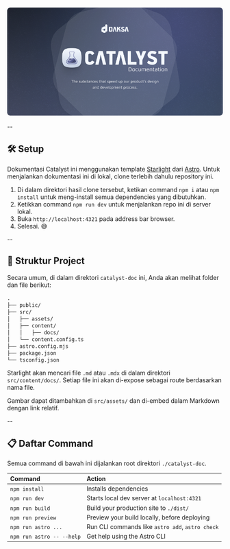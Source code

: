 [![](./public/catalyst-doc-header.png)](https://github.com/rulyardiansyah/catalyst-doc)

--

## 🛠 Setup

Dokumentasi Catalyst ini menggunakan template [Starlight](https://starlight.astro.build) dari [Astro](https://astro.build/). Untuk menjalankan dokumentasi ini di lokal, clone terlebih dahulu repository ini.

1. Di dalam direktori hasil clone tersebut, ketikan command `npm i` atau `npm install` untuk meng-install semua dependencies yang dibutuhkan.
2. Ketikkan command `npm run dev` untuk menjalankan repo ini di server lokal.
3. Buka `http://localhost:4321` pada address bar browser.
4. Selesai. 😅

--

## 🚀 Struktur Project

Secara umum, di dalam direktori `catalyst-doc` ini, Anda akan melihat folder dan file berikut:

```
.
├── public/
├── src/
│   ├── assets/
│   ├── content/
│   │   ├── docs/
│   └── content.config.ts
├── astro.config.mjs
├── package.json
└── tsconfig.json
```

Starlight akan mencari file `.md` atau `.mdx` di dalam direktori `src/content/docs/`. Setiap file ini akan di-expose sebagai route berdasarkan nama file.

Gambar dapat ditambahkan di `src/assets/` dan di-embed dalam Markdown dengan link relatif.

--

## 📋 Daftar Command

Semua command di bawah ini dijalankan root direktori `./catalyst-doc`.

| Command                   | Action                                           |
| :------------------------ | :----------------------------------------------- |
| `npm install`             | Installs dependencies                            |
| `npm run dev`             | Starts local dev server at `localhost:4321`      |
| `npm run build`           | Build your production site to `./dist/`          |
| `npm run preview`         | Preview your build locally, before deploying     |
| `npm run astro ...`       | Run CLI commands like `astro add`, `astro check` |
| `npm run astro -- --help` | Get help using the Astro CLI                     |



